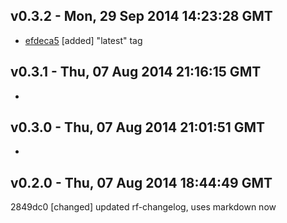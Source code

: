 v0.3.2 - Mon, 29 Sep 2014 14:23:28 GMT
--------------------------------------

- [efdeca5](../../commits/efdeca5) [added] "latest" tag


v0.3.1 - Thu, 07 Aug 2014 21:16:15 GMT
--------------------------------------

- 


v0.3.0 - Thu, 07 Aug 2014 21:01:51 GMT
--------------------------------------

- 


v0.2.0 - Thu, 07 Aug 2014 18:44:49 GMT
--------------------------------------

2849dc0 [changed] updated rf-changelog, uses markdown now


